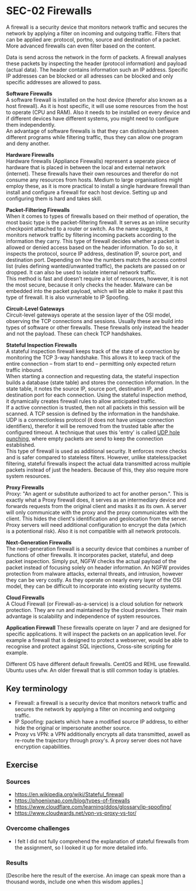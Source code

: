 # SEC-02 Firewalls
A firewall is a security device that monitors network traffic and secures the network by applying a filter on incoming and outgoing traffic. Filters that can be applied are: protocol, portno, source and destination of a packet. More advanced firewalls can even filter based on the content.

Data is send across the network in the form of packets. A firewall analyses these packets by inspecting the header (protocol information) and payload (actual data). The header contains information such an IP address. Specific IP addresses can be blocked or all adresses can be blocked and only specific addresses are allowed to pass. 
  
**Software Firewalls**  
A software firewall is installed on the host device (therefor also known as a host firewall). As it is host specific, it will use some resources from the host to operate (CPU and RAM). Also it needs to be installed on every device and if different devices have different systems, you might need to configure them independently.  
An advantage of software firewalls is that they can distinquish between different programs while filtering traffic, thus they can allow one program and deny another.  
  
**Hardware Firewalls**  
Hardware firewalls (Appliance Firewalls) represent a seperate piece of hardware that is placed in between the local and external network (internet). These firewalls have their own resources and therefor do not consume any resources from hosts. Medium to large organisations might employ these, as it is more practical to install a single hardware firewall than install and configure a firewall for each host device. Setting up and configuring them is hard and takes skill.  
  
**Packet-Filtering Firewalls**  
When it comes to types of firewalls based on their method of operation, the most basic type is the packet-filtering firewall. It serves as an inline security checkpoint attached to a router or switch. As the name suggests, it monitors network traffic by filtering incoming packets according to the information they carry. This type of firewall decides whether a packet is allowed or denied access based on the header information. To do so, it inspects the protocol, source IP address, destination IP, source port, and destination port. Depending on how the numbers match the access control list (rules defining wanted/unwanted traffic), the packets are passed on or dropped. It can also be used to isolate internal network traffic.  
This method is fast and doesn't require a lot of resources, however, it is not the most secure, because it only checks the header. Malware can be embedded into the packet payload, which will be able to make it past this type of firewall. It is also vurnerable to IP Spoofing. 

**Circuit-Level Gateways**  
Circuit-level gateways operate at the session layer of the OSI model, observing the TCP connections and sessions. Usually these are build into types of software or other firewalls. These firewalls only instead the header and not the payload. These can check TCP handshakes.   
  
**Stateful Inspection Firewalls**  
A stateful inspection firewall keeps track of the state of a connection by monitoring the TCP 3-way handshake. This allows it to keep track of the entire connection – from start to end – permitting only expected return traffic inbound.  
When starting a connection and requesting data, the stateful inspection builds a database (state table) and stores the connection information. In the state table, it notes the source IP, source port, destination IP, and destination port for each connection. Using the stateful inspection method, it dynamically creates firewall rules to allow anticipated traffic.  
If a active connection is trusted, then not all packets in this session will be scanned. A TCP session is defined by the information in the handshake.  
UDP is a connectionless protocol (it does not have unique connection identifiers), therefor it will be removed from the trusted table after the configured timeout. A technique that uses this 'entry' is called [UDP hole punching](https://en.wikipedia.org/wiki/UDP_hole_punching), where empty packets are send to keep the connection established.  
This type of firewall is used as additional security. It enforces more checks and is safer compared to stateless filters. However, unlike stateless/packet filtering, stateful firewalls inspect the actual data transmitted across multiple packets instead of just the headers. Because of this, they also require more system resources.  
  
**Proxy Firewalls**  
Proxy: "An agent or substitute authorized to act for another person.". This is exactly what a Proxy firewall does, it serves as an intermediary device and forwards requests from the original client and masks it as its own. A server will only communicate with the proxy and the proxy communicates with the client. This hides the client's identification and geolocation from the server. Proxy servers will need additional configuration to encrypt the data (which is a potentional risk). Also it is not compatible with all network protocols.  
  
**Next-Generation Firewalls**  
The next-generation firewall is a security device that combines a number of functions of other firewalls. It incorporates packet, stateful, and deep packet inspection. Simply put, NGFW checks the actual payload of the packet instead of focusing solely on header information. An NGFW provides protection from malware attacks, external threats, and intrusion, however they can be very costly. As they operate on nearly every layer of the OSI model, they can be difficult to incorporate into existing security systems.   
  
**Cloud Firewalls**  
A Cloud Firewall (or Firewall-as-a-service) is a cloud solution for network protection. They are run and maintained by the cloud providers. Their main advantage is scalability and independence of system resources.  
  
**Application Firewall**
These firewalls operate on layer 7 and are designed for specific applications. It will inspect the packets on an application level. For example a firewall that is designed to protect a webserver, would be able to recognise and protect against SQL injections, Cross-site scripting for example.  


Different OS have different default firewalls. CentOS and REHL use firewalld. Ubuntu uses ufw. An older firewall that is still common today is iptables.

## Key terminology
- Firewall: a firewall is a security device that monitors network traffic and secures the network by applying a filter on incoming and outgoing traffic.
- IP Spoofing: packets which have a modified source IP address, to either hide the original or impersonate another source.
- Proxy vs VPN: a VPN additionally encrypts all data transmitted, aswell as re-route the trajectory through proxy's. A proxy server does not have encryption capabilities.

## Exercise
### Sources
- https://en.wikipedia.org/wiki/Stateful_firewall
- https://phoenixnap.com/blog/types-of-firewalls
- https://www.cloudflare.com/learning/ddos/glossary/ip-spoofing/
- https://www.cloudwards.net/vpn-vs-proxy-vs-tor/


### Overcome challenges
- I felt I did not fully comprehend the explanation of stateful firewalls from the assignment, so I looked it up for more detailed info.

### Results
[Describe here the result of the exercise. An image can speak more than a thousand words, include one when this wisdom applies.]
